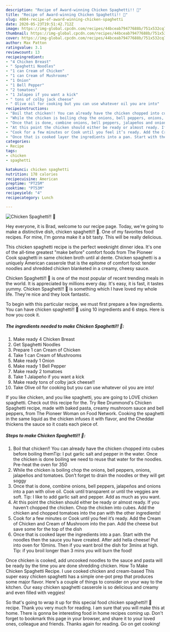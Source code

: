 ```yaml
---
description: "Recipe of Award-winning Chicken Spaghetti!! 🐣"
title: "Recipe of Award-winning Chicken Spaghetti!! 🐣"
slug: 4004-recipe-of-award-winning-chicken-spaghetti
date: 2020-05-23T19:51:42.712Z
image: https://img-global.cpcdn.com/recipes/44bceab79477688b/751x532cq70/chicken-spaghetti-🐣-recipe-main-photo.jpg
thumbnail: https://img-global.cpcdn.com/recipes/44bceab79477688b/751x532cq70/chicken-spaghetti-🐣-recipe-main-photo.jpg
cover: https://img-global.cpcdn.com/recipes/44bceab79477688b/751x532cq70/chicken-spaghetti-🐣-recipe-main-photo.jpg
author: Max Patton
ratingvalue: 3.1
reviewcount: 13
recipeingredient:
- "4 Chicken Breast"
- " Spaghetti Noodles"
- "1 can Cream of Chicken"
- "1 can Cream of Mushrooms"
- "1 Onion"
- "1 Bell Pepper"
- "2 tomatoes"
- "1 Jalapeo if you want a kick"
- " tons of colby jack cheese"
- " Olive oil for cooking but you can use whatever oil you are into"
recipeinstructions:
- "Boil that chicken!! You can already have the chicken chopped into cubes before boiling themTip: I put garlic salt and pepper in the water. Once the chicken is done boiling we need to reuse that water for the noodles. Pre-heat the oven for 350"
- "While the chicken is boiling chop the onions, bell peppers, onions, jalapeños and tomatoes. Don’t forget to drain the noodles or they will get soggy"
- "Once that is done, combine onions, bell peppers, jalapeños and onions into a pan with olive oil. Cook until transparent or until the veggies are soft. Tip: I like to add garlic salt and pepper. Add as much as you want."
- "At this point the chicken should either be ready or almost ready. If you haven’t chopped the chicken. Chop the chicken into cubes. Add the chicken and chopped tomatoes into the pan with the other ingredients!"
- "Cook for a few minutes or Cook until you feel it’s ready. Add the Cream of Chicken and Cream of Mushroom into the pan. Add the cheese but save some for the top of the dish"
- "Once that is cooked layer the ingredients into a pan. Start with the noodles then the sauce you have created. After add hella cheese! Put into oven for 10mins. Then if you want broil the dish for 3mins at high. Tip: if you broil longer than 3 mins you will burn the food!"
categories:
- Recipe
tags:
- chicken
- spaghetti

katakunci: chicken spaghetti 
nutrition: 178 calories
recipecuisine: American
preptime: "PT25M"
cooktime: "PT53M"
recipeyield: "4"
recipecategory: Lunch

---
```



![Chicken Spaghetti!! 🐣](https://img-global.cpcdn.com/recipes/44bceab79477688b/751x532cq70/chicken-spaghetti-🐣-recipe-main-photo.jpg)

Hey everyone, it is Brad, welcome to our recipe page. Today, we're going to make a distinctive dish, chicken spaghetti!! 🐣. One of my favorites food recipes. For mine, I'm gonna make it a bit tasty. This will be really delicious.

This chicken spaghetti recipe is the perfect weeknight dinner idea. It&#39;s one of the all-time greatest &#34;make before&#34; comfort foods from The Pioneer Cook spaghetti in same chicken broth until al dente. Chicken spaghetti is a uniquely American casserole that is the epitome of comfort food: tender noodles and shredded chicken blanketed in a creamy, cheesy sauce.

Chicken Spaghetti!! 🐣 is one of the most popular of recent trending meals in the world. It is appreciated by millions every day. It's easy, it is fast, it tastes yummy. Chicken Spaghetti!! 🐣 is something which I have loved my whole life. They're nice and they look fantastic.


To begin with this particular recipe, we must first prepare a few ingredients. You can have chicken spaghetti!! 🐣 using 10 ingredients and 6 steps. Here is how you cook it.

<!--inarticleads1-->

##### The ingredients needed to make Chicken Spaghetti!! 🐣:

1. Make ready 4 Chicken Breast
1. Get  Spaghetti Noodles
1. Prepare 1 can Cream of Chicken
1. Take 1 can Cream of Mushrooms
1. Make ready 1 Onion
1. Make ready 1 Bell Pepper
1. Make ready 2 tomatoes
1. Take 1 Jalapeño if you want a kick
1. Make ready  tons of colby jack cheese!!
1. Take  Olive oil for cooking but you can use whatever oil you are into!


If you like chicken, and you like spaghetti, you are going to LOVE chicken spaghetti. Check out this recipe for the. Try Ree Drummond&#39;s Chicken Spaghetti recipe, made with baked pasta, creamy mushroom sauce and bell peppers, from The Pioneer Woman on Food Network. Cooking the spaghetti in the same liquid as the chicken infuses it with flavor, and the Cheddar thickens the sauce so it coats each piece of. 

<!--inarticleads2-->

##### Steps to make Chicken Spaghetti!! 🐣:

1. Boil that chicken!! You can already have the chicken chopped into cubes before boiling themTip: I put garlic salt and pepper in the water. Once the chicken is done boiling we need to reuse that water for the noodles. Pre-heat the oven for 350
1. While the chicken is boiling chop the onions, bell peppers, onions, jalapeños and tomatoes. Don’t forget to drain the noodles or they will get soggy
1. Once that is done, combine onions, bell peppers, jalapeños and onions into a pan with olive oil. Cook until transparent or until the veggies are soft. Tip: I like to add garlic salt and pepper. Add as much as you want.
1. At this point the chicken should either be ready or almost ready. If you haven’t chopped the chicken. Chop the chicken into cubes. Add the chicken and chopped tomatoes into the pan with the other ingredients!
1. Cook for a few minutes or Cook until you feel it’s ready. Add the Cream of Chicken and Cream of Mushroom into the pan. Add the cheese but save some for the top of the dish
1. Once that is cooked layer the ingredients into a pan. Start with the noodles then the sauce you have created. After add hella cheese! Put into oven for 10mins. Then if you want broil the dish for 3mins at high. Tip: if you broil longer than 3 mins you will burn the food!


Once chicken is cooked, add uncooked noodles to the sauce and pasta will be ready by the time you are done shredding chicken. How To Make Chicken Spaghetti Recipe. I use cooked chicken and cream-based This super easy chicken spaghetti has a simple one-pot prep that produces some major flavor. Here&#39;s a couple of things to consider on your way to the kitchen. Our easy chicken spaghetti casserole is so delicious and creamy and even filled with veggies! 

So that's going to wrap it up for this special food chicken spaghetti!! 🐣 recipe. Thank you very much for reading. I am sure that you will make this at home. There is gonna be interesting food in home recipes coming up. Don't forget to bookmark this page in your browser, and share it to your loved ones, colleague and friends. Thanks again for reading. Go on get cooking!
